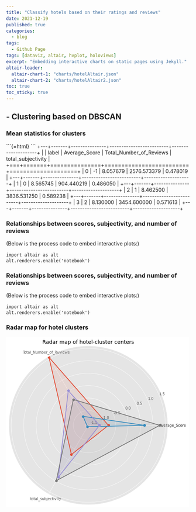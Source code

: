 ```yaml
---
title: "Classify hotels based on their ratings and reviews"
date: 2021-12-19
published: true
categories:
  - blog
tags:
  - Github Page
tags: [dataviz, altair, hvplot, holoviews]
excerpt: "Embedding interactive charts on static pages using Jekyll."
altair-loader:
  altair-chart-1: "charts/hotelAltair.json"
  altair-chart-2: "charts/hotelAltair2.json"
toc: true
toc_sticky: true
---
```


## - Clustering based on DBSCAN

### Mean statistics for clusters


<div>
```{=html}
<style scoped>
    .dataframe tbody tr th:only-of-type {
        vertical-align: middle;
    }

    .dataframe tbody tr th {
        vertical-align: top;
    }

    .dataframe thead th {
        text-align: right;
    }
</style>
```
+---+-------+---------------+-------------------------+--------------------+
|   | label | Average_Score | Total_Number_of_Reviews | total_subjectivity |
+===+=======+===============+=========================+====================+
| 0 | -1    | 8.057679      | 2576.573379             | 0.478019           |
+---+-------+---------------+-------------------------+--------------------+
| 1 | 0     | 8.565745      | 904.440219              | 0.486050           |
+---+-------+---------------+-------------------------+--------------------+
| 2 | 1     | 8.462500      | 3836.531250             | 0.589238           |
+---+-------+---------------+-------------------------+--------------------+
| 3 | 2     | 8.130000      | 3454.600000             | 0.571613           |
+---+-------+---------------+-------------------------+--------------------+
</div>

### Relationships between scores, subjectivity, and number of reviews

<div id="altair-chart-1"></div>

(Below is the process code to embed interactive plots:)

``` {.python}
import altair as alt
alt.renderers.enable('notebook')
```

### Relationships between scores, subjectivity, and number of reviews

<div id="altair-chart-2"></div>

(Below is the process code to embed interactive plots:)

``` {.python}
import altair as alt
alt.renderers.enable('notebook')
```

### **Radar map for hotel clusters**

![](https://github.com/keeea/Hotel_Review_Analysis/blob/main/assets/images/hotel.png?raw=true)
